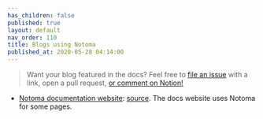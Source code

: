 ```yaml
---
has_children: false
published: true
layout: default
nav_order: 110
title: Blogs using Notoma
published_at: 2020-05-28 04:14:00
---
```

<!--
THIS FILE IS GENERATED BY NOTOMA AUTOMATICALLY, DON'T EDIT IT!
Notion link for this article: https://www.notion.so/c720ce655edf4f8e9d52b533f02b115e
-->

> Want your blog featured in the docs? Feel free to [file an issue](https://github.com/xnutsive/notoma/issues/new) with a link, open a pull request, [or comment on Notion!](https://www.notion.so/respawn/0b988490f3fc46fcbb6036e652b5a296?v=598cd4e915b94d4da85072f2842117eb) 


- [Notoma documentation website](https://xnutsive.github.io/notoma/): [source](https://www.notion.so/respawn/0b988490f3fc46fcbb6036e652b5a296?v=598cd4e915b94d4da85072f2842117eb). The docs website uses Notoma for some pages.



